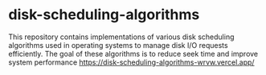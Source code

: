 # disk-scheduling-algorithms
This repository contains implementations of various disk scheduling algorithms used in operating systems to manage disk I/O requests efficiently. The goal of these algorithms is to reduce seek time and improve system performance
https://disk-scheduling-algorithms-wrvw.vercel.app/
